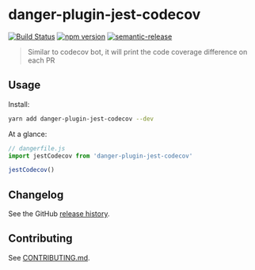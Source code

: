 # danger-plugin-jest-codecov

[![Build Status](https://circleci.com/gh/EdgePetrol/danger-plugin-jest-codecov.svg?style=shield)](https://app.circleci.com/pipelines/github/EdgePetrol/danger-plugin-jest-codecov)
[![npm version](https://badge.fury.io/js/danger-plugin-jest-codecov.svg)](https://badge.fury.io/js/danger-plugin-jest-codecov)
[![semantic-release](https://img.shields.io/badge/%20%20%F0%9F%93%A6%F0%9F%9A%80-semantic--release-e10079.svg)](https://github.com/semantic-release/semantic-release)

> Similar to codecov bot, it will print the code coverage difference on each PR

## Usage

Install:

```sh
yarn add danger-plugin-jest-codecov --dev
```

At a glance:

```js
// dangerfile.js
import jestCodecov from 'danger-plugin-jest-codecov'

jestCodecov()
```
## Changelog

See the GitHub [release history](https://github.com/guiferrpereira/danger-plugin-jest-codecov/releases).

## Contributing

See [CONTRIBUTING.md](CONTRIBUTING.md).
